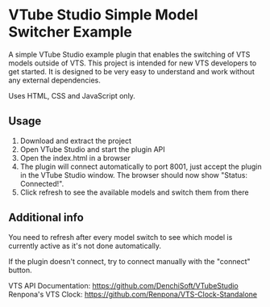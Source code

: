 # VTube Studio Simple Model Switcher Example
A simple VTube Studio example plugin that enables the switching of VTS models outside of VTS. This project is intended for new VTS developers to get started. It is designed to be very easy to understand and work without any external dependencies. 

Uses HTML, CSS and JavaScript only.

## Usage
1. Download and extract the project
2. Open VTube Studio and start the plugin API
3. Open the index.html in a browser
4. The plugin will connect automatically to port 8001, just accept the plugin in the VTube Studio window. The browser should now show "Status: Connected!". 
5. Click refresh to see the available models and switch them from there

## Additional info
You need to refresh after every model switch to see which model is currently active as it's not done automatically.

If the plugin doesn't connect, try to connect manually with the "connect" button.

VTS API Documentation: https://github.com/DenchiSoft/VTubeStudio
Renpona's VTS Clock: https://github.com/Renpona/VTS-Clock-Standalone
